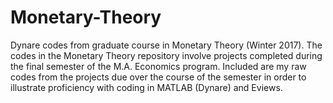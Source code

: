 # Monetary-Theory
Dynare codes from graduate course in Monetary Theory (Winter 2017).
The codes in the Monetary Theory repository involve projects completed during the final semester of the M.A. Economics program. Included are my raw codes from the projects due over the course of the semester in order to illustrate proficiency with coding in MATLAB (Dynare) and Eviews. 
